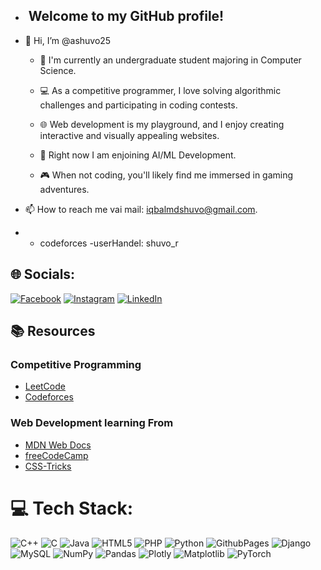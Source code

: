 - <h2>‍ Welcome to my GitHub profile!</h2>
- 👋 Hi, I’m @ashuvo25
  <ul>
- 🌱 I'm currently an undergraduate student majoring in Computer Science.
- 💻 As a competitive programmer, I love solving algorithmic challenges and participating in coding contests.
- 🌐 Web development is my playground, and I enjoy creating interactive and visually appealing websites.
- 🤖 Right now I am enjoining AI/ML Development.  
- 🎮 When not coding, you'll likely find me immersed in gaming adventures.
  </ul>

- 📫 How to reach me vai mail: iqbalmdshuvo@gmail.com.
-  - codeforces -userHandel: shuvo_r



## 🌐 Socials:
[![Facebook](https://img.shields.io/badge/Facebook-%231877F2.svg?logo=Facebook&logoColor=white)](https://facebook.com/ashuvo25) [![Instagram](https://img.shields.io/badge/Instagram-%23E4405F.svg?logo=Instagram&logoColor=white)](https://instagram.com/shuvo_xyz) [![LinkedIn](https://img.shields.io/badge/LinkedIn-%230077B5.svg?logo=linkedin&logoColor=white)](https://linkedin.com/in/asaduzzaman-shuvo) 

 <h2>📚 Resources</h2>
  <h3>Competitive Programming</h3>
  <ul>
    <li><a href="https://leetcode.com/shuvo_r/">LeetCode</a></li>
    <li><a href="https://codeforces.com/shuvo_r">Codeforces</a></li>
  
  </ul>
  <h3>Web Development learning From</h3>
  <ul>
    <li><a href="https://developer.mozilla.org/en-US/docs/Web/">MDN Web Docs</a></li>
    <li><a href="https://www.freecodecamp.org/">freeCodeCamp</a></li>
    <li><a href="https://css-tricks.com/">CSS-Tricks</a></li>
  </ul>

# 💻 Tech Stack:
![C++](https://img.shields.io/badge/c++-%2300599C.svg?style=plastic&logo=c%2B%2B&logoColor=white) ![C](https://img.shields.io/badge/c-%2300599C.svg?style=plastic&logo=c&logoColor=white) ![Java](https://img.shields.io/badge/java-%23ED8B00.svg?style=plastic&logo=openjdk&logoColor=white) ![HTML5](https://img.shields.io/badge/html5-%23E34F26.svg?style=plastic&logo=html5&logoColor=white) ![PHP](https://img.shields.io/badge/php-%23777BB4.svg?style=plastic&logo=php&logoColor=white) ![Python](https://img.shields.io/badge/python-3670A0?style=plastic&logo=python&logoColor=ffdd54) ![GithubPages](https://img.shields.io/badge/github%20pages-121013?style=plastic&logo=github&logoColor=white) ![Django](https://img.shields.io/badge/django-%23092E20.svg?style=plastic&logo=django&logoColor=white) ![MySQL](https://img.shields.io/badge/mysql-%2300000f.svg?style=plastic&logo=mysql&logoColor=white) ![NumPy](https://img.shields.io/badge/numpy-%23013243.svg?style=plastic&logo=numpy&logoColor=white) ![Pandas](https://img.shields.io/badge/pandas-%23150458.svg?style=plastic&logo=pandas&logoColor=white) ![Plotly](https://img.shields.io/badge/Plotly-%233F4F75.svg?style=plastic&logo=plotly&logoColor=white) ![Matplotlib](https://img.shields.io/badge/Matplotlib-%23ffffff.svg?style=plastic&logo=Matplotlib&logoColor=black) ![PyTorch](https://img.shields.io/badge/PyTorch-%23EE4C2C.svg?style=plastic&logo=PyTorch&logoColor=white)



